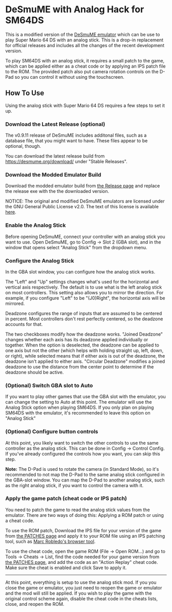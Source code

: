# DeSmuME with Analog Hack for SM64DS

This is a modified version of the [DeSmuME emulator](https://desmume.org/) which can be use to play Super Mario 64 DS with an analog stick. This is a drop-in replacement for official releases and includes all the changes of the recent development version.

To play SM64DS with an analog stick, it requires a small patch to the game, which can be applied either as a cheat code or by applying an IPS patch file to the ROM. The provided patch also put camera rotation controls on the D-Pad so you can control it without using the touchscreen.

## How To Use

Using the analog stick with Super Mario 64 DS requires a few steps to set it up.

### Download the Latest Release (optional)

The v0.9.11 release of DeSmuME includes additonal files, such as a database file, that you might want to have. These files appear to be optional, though.

You can download the latest release build from https://desmume.org/download/ under "Stable Releases".

### Download the Modded Emulator Build

Download the modded emulator build from [the Release page](https://github.com/LRFLEW/desmume/releases/latest) and replace the release exe with the the downloaded version.

NOTICE: The original and modified DeSmuME emulators are licensed under the GNU General Public License v2.0. The text of this license is available [here](https://github.com/TASVideos/desmume/blob/master/license.txt).

### Enable the Analog Stick

Before opening DeSmuME, connect your controller with an analog stick you want to use. Open DeSmuME, go to Config -> Slot 2 (GBA slot), and in the window that opens select "Analog Stick" from the dropdown menu.

### Configure the Analog Stick

In the GBA slot window, you can configure how the analog stick works.

The "Left" and "Up" settings changes what's used for the horizontal and vertical axis respectively. The default is to use what is the left analog stick on most controllers. This setting also allows you to mirror the direction. For example, if you configure "Left" to be "(J0)Right", the horizontal axis will be mirrored.

Deadzone configures the range of inputs that are assumed to be centered in percent. Most controllers don't rest perfectly centered, so the deadzone accounts for that.

The two checkboxes modify how the deadzone works. "Joined Deadzone" changes whether each axis has its deadzone applied individually or together. When the option is deselected, the deadzone can be applied to one axis but not the other (which helps with holding straight up, left, down, or right), while selected means that if either axis is out of the deadzone, the deadzone isn't applied to either axis. "Circular Deadzone" modifies a joined deadzone to use the distance from the center point to determine if the deadzone should be active.

### (Optional) Switch GBA slot to Auto

If you want to play other games that use the GBA slot with the emulator, you can change the setting to Auto at this point. The emulator will use the Analog Stick option when playing SM64DS. If you only plan on playing SM64DS with the emulator, it's recommended to leave this option on "Analog Stick"

### (Optional) Configure button controls

At this point, you likely want to switch the other controls to use the same controller as the analog stick. This can be done in Config -> Control Config. If you've already configured the controls how you want, you can skip this step.

**Note:** The D-Pad is used to rotate the camera (in Standard Mode), so it's recommended to not map the D-Pad to the same analog stick configured in the GBA-slot window. You can map the D-Pad to another analog stick, such as the right analog stick, if you want to control the camera with it.

### Apply the game patch (cheat code or IPS patch)

You need to patch the game to read the analog stick values from the emulator. There are two ways of doing this: Applying a ROM patch or using a cheat code.

To use the ROM patch, Download the IPS file for your version of the game from [the PATCHES page](PATCHES.md) and apply it to your ROM file using an IPS patching tool, such as [Marc Robledo's browser tool](https://www.marcrobledo.com/RomPatcher.js/).

To use the cheat code, open the game ROM (File -> Open ROM...) and go to Tools -> Cheats -> List, find the code needed for your game version from [the PATCHES page](PATCHES.md), and add the code as an "Action Replay" cheat code. Make sure the cheat is enabled and click Save to apply it.

---

At this point, everything is setup to use the analog stick mod. If you you close the game or emulator, you just need to reopen the game or emulator and the mod will still be applied. If you wish to play the game with the original control scheme again, disable the cheat code in the cheats lists, close, and reopen the ROM.
